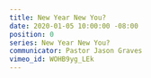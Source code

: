 ```yaml
---
title: New Year New You?
date: 2020-01-05 10:00:00 -08:00
position: 0
series: New Year New You?
communicator: Pastor Jason Graves
vimeo_id: WOHB9yg_LEk
---
```


